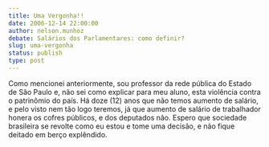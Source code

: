 ```yaml
---
title: Uma Vergonha!!
date: 2006-12-14 22:00:00
author: nelson.munhoz
debate: Salários dos Parlamentares: como definir?
slug: uma-vergonha
status: publish 
type: post
---
```


Como mencionei anteriormente, sou professor da rede pública do Estado de São Paulo e, não sei como explicar para meu aluno, esta violência contra o patrinômio do país. Há doze (12) anos que não temos aumento de salário, e pelo visto nem tão logo teremos, já que aumento de salário de trabalhador honera os cofres públicos, e dos deputados nâo. Espero que sociedade brasileira se revolte como eu estou e tome uma decisão, e não fique deitado em berço explêndido.
